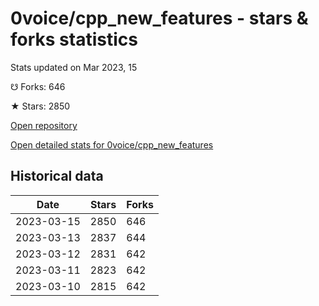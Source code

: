 # 0voice/cpp_new_features - stars & forks statistics

Stats updated on Mar 2023, 15

☋ Forks: 646

★ Stars: 2850

[Open repository](https://github.com/0voice/cpp_new_features)

[Open detailed stats for 0voice/cpp_new_features](https://reviewgithub.com/rep/0voice/cpp_new_features)

## Historical data
| Date | Stars | Forks |
|------|-------|-------|
| 2023-03-15 | 2850 | 646 | 
| 2023-03-13 | 2837 | 644 | 
| 2023-03-12 | 2831 | 642 | 
| 2023-03-11 | 2823 | 642 | 
| 2023-03-10 | 2815 | 642 | 

